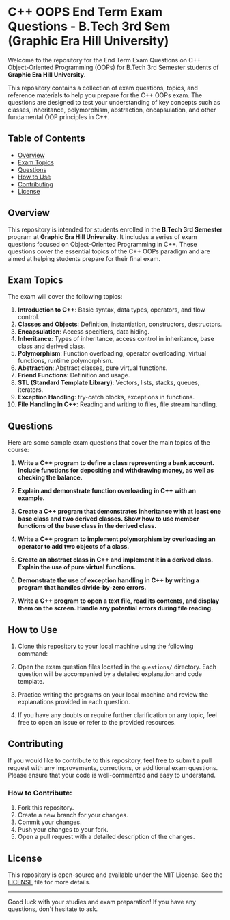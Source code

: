# C++ OOPS End Term Exam Questions - B.Tech 3rd Sem (Graphic Era Hill University)

Welcome to the repository for the End Term Exam Questions on C++ Object-Oriented Programming (OOPs) for B.Tech 3rd Semester students of **Graphic Era Hill University**.

This repository contains a collection of exam questions, topics, and reference materials to help you prepare for the C++ OOPs exam. The questions are designed to test your understanding of key concepts such as classes, inheritance, polymorphism, abstraction, encapsulation, and other fundamental OOP principles in C++.

## Table of Contents
- [Overview](#overview)
- [Exam Topics](#exam-topics)
- [Questions](#questions)
- [How to Use](#how-to-use)
- [Contributing](#contributing)
- [License](#license)

## Overview
This repository is intended for students enrolled in the **B.Tech 3rd Semester** program at **Graphic Era Hill University**. It includes a series of exam questions focused on Object-Oriented Programming in C++. These questions cover the essential topics of the C++ OOPs paradigm and are aimed at helping students prepare for their final exam.

## Exam Topics
The exam will cover the following topics:
1. **Introduction to C++**: Basic syntax, data types, operators, and flow control.
2. **Classes and Objects**: Definition, instantiation, constructors, destructors.
3. **Encapsulation**: Access specifiers, data hiding.
4. **Inheritance**: Types of inheritance, access control in inheritance, base class and derived class.
5. **Polymorphism**: Function overloading, operator overloading, virtual functions, runtime polymorphism.
6. **Abstraction**: Abstract classes, pure virtual functions.
7. **Friend Functions**: Definition and usage.
8. **STL (Standard Template Library)**: Vectors, lists, stacks, queues, iterators.
9. **Exception Handling**: try-catch blocks, exceptions in functions.
10. **File Handling in C++**: Reading and writing to files, file stream handling.

## Questions
Here are some sample exam questions that cover the main topics of the course:

1. **Write a C++ program to define a class representing a bank account. Include functions for depositing and withdrawing money, as well as checking the balance.**
   
2. **Explain and demonstrate function overloading in C++ with an example.**
   
3. **Create a C++ program that demonstrates inheritance with at least one base class and two derived classes. Show how to use member functions of the base class in the derived class.**

4. **Write a C++ program to implement polymorphism by overloading an operator to add two objects of a class.**

5. **Create an abstract class in C++ and implement it in a derived class. Explain the use of pure virtual functions.**

6. **Demonstrate the use of exception handling in C++ by writing a program that handles divide-by-zero errors.**

7. **Write a C++ program to open a text file, read its contents, and display them on the screen. Handle any potential errors during file reading.**

## How to Use
1. Clone this repository to your local machine using the following command:
2. Open the exam question files located in the `questions/` directory. Each question will be accompanied by a detailed explanation and code template.

3. Practice writing the programs on your local machine and review the explanations provided in each question.

4. If you have any doubts or require further clarification on any topic, feel free to open an issue or refer to the provided resources.

## Contributing
If you would like to contribute to this repository, feel free to submit a pull request with any improvements, corrections, or additional exam questions. Please ensure that your code is well-commented and easy to understand.

### How to Contribute:
1. Fork this repository.
2. Create a new branch for your changes.
3. Commit your changes.
4. Push your changes to your fork.
5. Open a pull request with a detailed description of the changes.

## License
This repository is open-source and available under the MIT License. See the [LICENSE](LICENSE) file for more details.

---

Good luck with your studies and exam preparation! If you have any questions, don't hesitate to ask.
